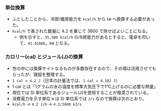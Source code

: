### 単位換算
- ふとしたことから、冷房/暖房能力を `kcal/h` から `kW` へ換算する必要があった。
- `kcal/h` で表された数量に 4.2 を乗じて 3600 で除せばよいことになる。
  - 例を示すと、`35,500 kcal/h` の冷房能力があるとすると、電卓を叩いて、`41.41666… KW` となる。

### カロリー(cal) とジュール(J)の換算
- 世の中には換算サイトなるものが多数存在するので、その場は活用させてもらったが、理屈を整理する。
- `1 cal = 4.2 J`（日本の計量法では、`1 cal = 4.182 J`）
- 1 cal とは「1グラムの水の温度を標準大気圧下で1℃上げるのに必要な熱量」
- 現在では SI 単位系であるジュール(J)を使用することが推奨されている。
- 消費電力を示す単位 `W` は SI 単位系では `J/s` なので換算は次のとおり。
- `kcal/h` → `4.2 J/h` → `4.2/3600 kJ/s`
 
